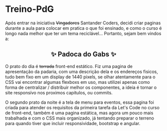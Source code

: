 # Treino-PdG
<p> Após entrar na iniciativa <s>Vingadores</s> Santander Coders, decidi criar paginas durante a aula para colocar em pratica o que foi ensinado, e como o curso é longo nada melhor que ter um tema reciclável... Portanto, sejam bem vindos a:</p>
<h2 align="center">✨ Padoca do Gabs ✨</h2>
<p>O prato do dia é <s>torrada</s> front-end estático. Fiz uma pagina de apresentação da padaria, com uma descrição dela e os endereços fisicos, tudo bem fixo em um display de 1440 pixels, se olhar atentamente para o CSS vai encontrar algumas flexboxs em uso, mas utilizei apenas como forma de centralizar / distribuir melhor os componentes, a ideia é tornar o site responsívo nos proximos capitulos, ou commits.</p>
<p>O segundo prato da noite é a tela de menu para eventos, essa pagina foi criada para atender os requisitos da primeira tarefa da Let's Code no curso de front-end, também é uma pagina estática, mas agora um pouco mais trabalhada e com o CSS mais organizado, já tentando preparar o terreno para quando tiver que incluir responsividade, bootstrap e angular.</p>

